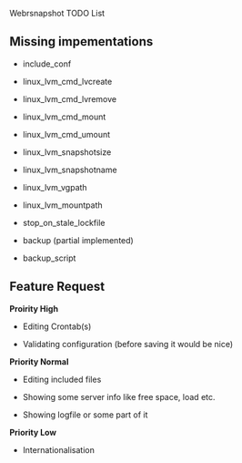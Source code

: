 Webrsnapshot TODO List


Missing impementations
---------------------------------------------------------------------------------------------------

* include_conf

* linux_lvm_cmd_lvcreate

* linux_lvm_cmd_lvremove

* linux_lvm_cmd_mount

* linux_lvm_cmd_umount

* linux_lvm_snapshotsize

* linux_lvm_snapshotname

* linux_lvm_vgpath

* linux_lvm_mountpath

* stop_on_stale_lockfile

* backup (partial implemented)

* backup_script



Feature Request
---------------------------------------------------------------------------------------------------


**Proirity High**

* Editing Crontab(s)

* Validating configuration (before saving it would be nice)


**Priority Normal**

* Editing included files

* Showing some server info like free space, load etc.

* Showing logfile or some part of it


**Priority Low**

* Internationalisation